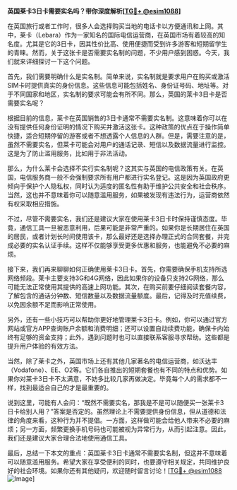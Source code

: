 **英国莱卡3日卡需要实名吗？带你深度解析[[TG💪+ @esim1088](https://t.me/s/esim1088)]**

在英国旅行或者工作时，很多人会选择购买当地的电话卡以方便通讯和上网。其中，莱卡（Lebara）作为一家知名的国际电信运营商，在英国市场有着较高的知名度。尤其是它的3日卡，因其性价比高、使用便捷而受到许多游客和短期留学生的青睐。然而，关于这张卡是否需要实名制的问题，不少用户感到困惑。今天，我们就来详细探讨一下这个问题。

首先，我们需要明确什么是实名制。简单来说，实名制就是要求用户在购买或激活SIM卡时提供真实的身份信息。这些信息可能包括姓名、身份证号码、地址等。对于不同国家和地区，实名制的要求可能会有所不同。那么，英国的莱卡3日卡是否需要实名呢？

根据目前的信息，莱卡在英国销售的3日卡通常不需要实名制。这意味着你可以在没有提供任何身份证明的情况下购买并激活这张卡。这种政策的优点在于操作简单快捷，适合短期停留的游客或者不想透露个人信息的人群。但是，需要注意的是，虽然不需要实名，但莱卡可能会对用户的通话记录、短信以及数据流量进行监控。这是为了防止滥用服务，比如用于非法活动。

那么，为什么莱卡会选择不实行实名制呢？这其实与英国的电信政策有关。在英国，电信服务商一般不会强制要求所有用户都进行实名登记。这是因为英国政府更倾向于保护个人隐私权，同时认为适度的匿名性有助于维护公共安全和社会秩序。当然，这也并不意味着你可以随意滥用服务，如果被发现有违法行为，运营商依然有权采取相应措施。

不过，尽管不需要实名，我们还是建议大家在使用莱卡3日卡时保持谨慎态度。毕竟，通信工具一旦被恶意利用，后果可能是非常严重的。如果你是长期居住在英国的居民，或者计划长时间使用该卡，那么最好还是选择办理正式的合同套餐，并完成必要的实名认证手续。这样不仅能够享受更多优惠和服务，也能避免不必要的麻烦。

接下来，我们再来聊聊如何正确使用莱卡3日卡。首先，你需要确保手机支持所选网络频段。莱卡主要支持3G和4G网络，因此如果你的设备只支持2G网络，那么可能无法正常使用其提供的高速上网功能。其次，在购买前要仔细阅读套餐内容，了解包含的通话分钟数、短信数量以及数据流量额度。最后，记得及时充值续费，以免因余额不足而影响正常使用。

另外，还有一些小技巧可以帮助你更好地管理莱卡3日卡。例如，你可以通过官方网站或官方APP查询账户余额和消费明细；还可以设置自动续费功能，确保卡内始终有足够的资金支持；此外，遇到问题时也可以直接联系客服寻求帮助。这些都是提升用户体验的有效方法。

当然，除了莱卡之外，英国市场上还有其他几家著名的电信运营商，如沃达丰（Vodafone）、EE、O2等。它们各自推出的短期套餐也有不同的特点和优势。如果你对莱卡3日卡不太满意，不妨多比较几家再做决定。毕竟每个人的需求都不一样，找到最适合自己的才是最重要的。

说到这里，可能有人会问：“既然不需要实名，那我是不是可以随便买一张莱卡3日卡给别人用？”答案是否定的。虽然理论上不需要提供身份信息，但从道德和法律的角度来看，这种行为并不提倡。一方面，这样做可能会给他人带来不必要的麻烦；另一方面，频繁更换手机号码也可能被视为异常行为，从而引起注意。因此，我们还是建议大家合理合法地使用通信工具。

最后，总结一下本文的重点：英国莱卡3日卡通常不需要实名制，但这并不意味着可以随意滥用服务。希望大家在享受便利的同时，也要遵守相关规定，共同维护良好的社会环境。如果你还有其他疑问，欢迎随时留言讨论！[[TG💪+ @esim1088](https://t.me/s/esim1088) ![Image](https://i.postimg.cc/4NQfJmqS/Snipaste-2025-05-13-00-14-12.png)]
